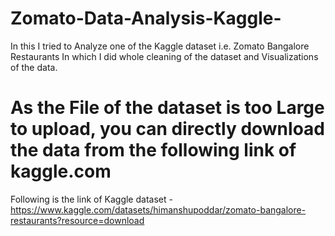 # Zomato-Data-Analysis-Kaggle-
In this I tried to Analyze one of the Kaggle dataset i.e. Zomato Bangalore Restaurants In which I did whole cleaning of the dataset and Visualizations of the data.
# As the File of the dataset is too Large to upload, you can directly download the data from the following link of kaggle.com
Following is the link of Kaggle dataset - https://www.kaggle.com/datasets/himanshupoddar/zomato-bangalore-restaurants?resource=download
